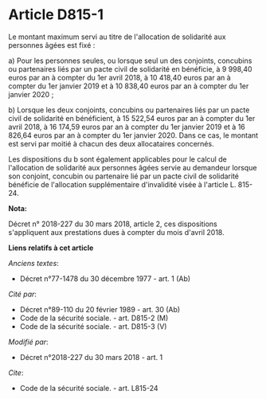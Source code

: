 # Article D815-1

Le montant maximum servi au titre de l'allocation de solidarité aux personnes âgées est fixé :

a) Pour les personnes seules, ou lorsque seul un des conjoints, concubins ou partenaires liés par un pacte civil de
solidarité en bénéficie, à 9 998,40 euros par an à compter du 1er avril 2018, à 10 418,40 euros par an à compter du 1er
janvier 2019 et à 10 838,40 euros par an à compter du 1er janvier 2020 ;

b) Lorsque les deux conjoints, concubins ou partenaires liés par un pacte civil de solidarité en bénéficient, à 15 522,54
euros par an à compter du 1er avril 2018, à 16 174,59 euros par an à compter du 1er janvier 2019 et à 16 826,64 euros par an
à compter du 1er janvier 2020. Dans ce cas, le montant est servi par moitié à chacun des deux allocataires concernés.

Les dispositions du b sont également applicables pour le calcul de l'allocation de solidarité aux personnes âgées servie au
demandeur lorsque son conjoint, concubin ou partenaire lié par un pacte civil de solidarité bénéficie de l'allocation
supplémentaire d'invalidité visée à l'article L. 815-24.

**Nota:**

Décret n° 2018-227 du 30 mars 2018, article 2, ces dispositions s'appliquent aux prestations dues à compter du mois d'avril
2018.

**Liens relatifs à cet article**

_Anciens textes_:

  - Décret n°77-1478 du 30 décembre 1977 - art. 1 (Ab)

_Cité par_:

  - Décret n°89-110 du 20 février 1989 - art. 30 (Ab)
  - Code de la sécurité sociale. - art. D815-2 (M)
  - Code de la sécurité sociale. - art. D815-3 (V)

_Modifié par_:

  - Décret n°2018-227 du 30 mars 2018 - art. 1

_Cite_:

  - Code de la sécurité sociale. - art. L815-24
